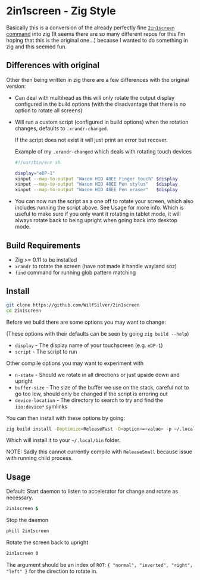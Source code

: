 # 2in1screen - Zig Style

Basically this is a conversion of the already perfectly fine
[`2in1screen` command](https://github.com/aleozlx/2in1screen) into zig (It
seems there are so many different repos for this I'm hoping that this is the
original one...) because I wanted to do something in zig and this seemed fun.

## Differences with original

Other then being written in zig there are a few differences with the original
version:

- Can deal with multihead as this will only rotate the output display
  configured in the build options (with the disadvantage that there is no
  option to rotate all screens)
- Will run a custom script (configured in build options) when the rotation
  changes, defaults to `.xrandr-changed`.

  If the script does not exist it will just print an error but recover.

  Example of my `.xrandr-changed` which deals with rotating touch devices
  ```sh
  #!/usr/bin/env sh

  display="eDP-1"
  xinput --map-to-output "Wacom HID 48EE Finger touch" $display
  xinput --map-to-output "Wacom HID 48EE Pen stylus"   $display
  xinput --map-to-output "Wacom HID 48EE Pen eraser"   $display
  ```

- You can now run the script as a one off to rotate your screen, which also
  includes running the script above. See Usage for more info. Which is useful
  to make sure if you only want it rotating in tablet mode, it will always
  rotate back to being upright when going back into desktop mode.

## Build Requirements

- Zig >= 0.11 to be installed
- `xrandr` to rotate the screen (have not made it handle wayland soz)
- `find` command for running glob pattern matching

## Install

```sh
git clone https://github.com/WilfSilver/2in1screen
cd 2in1screen
```

Before we build there are some options you may want to change:

(These options with their defaults can be seen by going `zig build --help`)

- `display` - The display name of your touchscreen (e.g. `eDP-1`)
- `script` - The script to run

Other compile options you may want to experiment with

- `n-state` - Should we rotate in all directions or just upside down and
  upright
- `buffer-size` - The size of the buffer we use on the stack, careful not to go
  too low, should only be changed if the script is erroring out
- `device-location` - The directory to search to try and find the `iio:device*`
  symlinks

You can then install with these options by going:

```sh
zig build install -Doptimize=ReleaseFast -D<option>=<value> -p ~/.local
```

Which will install it to your `~/.local/bin` folder.

NOTE: Sadly this cannot currently compile with `ReleaseSmall` because issue
with running child process.

## Usage

Default: Start daemon to listen to accelerator for change and rotate as
necessary.

```sh
2in1screen &
```

Stop the daemon

```sh
pkill 2in1screen
```

Rotate the screen back to upright

```sh
2in1screen 0
```

The argument should be an index of `ROT`: `{ "normal", "inverted", "right", "left" }`
for the direction to rotate in.
